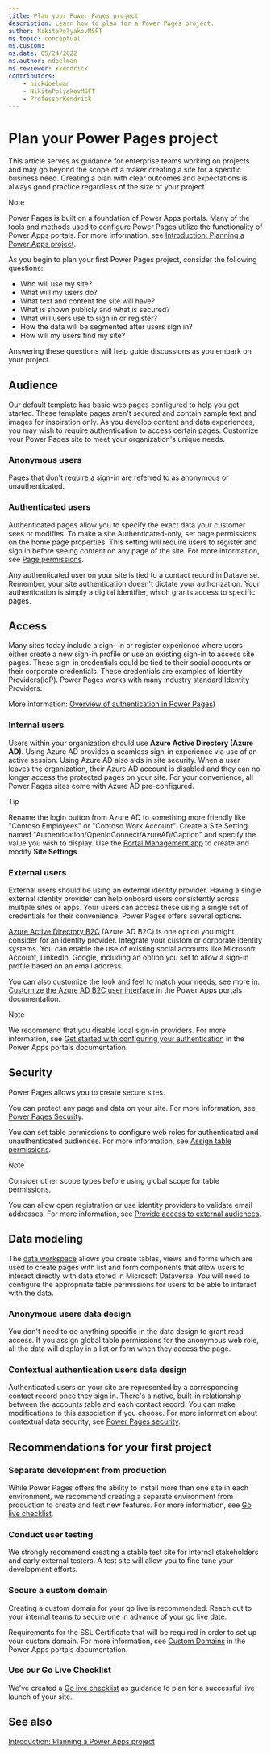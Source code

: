 ```yaml
---
title: Plan your Power Pages project
description: Learn how to plan for a Power Pages project.
author: NikitaPolyakovMSFT
ms.topic: conceptual
ms.custom: 
ms.date: 05/24/2022
ms.author: ndoelman
ms.reviewer: kkendrick
contributors:
    - nickdoelman
    - NikitaPolyakovMSFT
    - ProfessorKendrick
---
```


# Plan your Power Pages project

This article serves as guidance for enterprise teams working on projects and may go beyond the scope of a maker creating a site for a specific business need. Creating a plan with clear outcomes and expectations is always good practice regardless of the size of your project.

> [!NOTE]
> Power Pages is built on a foundation of Power Apps portals. Many of the tools and methods used to configure Power Pages utilize the functionality of Power Apps portals. For more information, see [Introduction: Planning a Power Apps project](/power-apps/guidance/planning/introduction).

As you begin to plan your first Power Pages project, consider the following questions:

- Who will use my site?
- What will my users do?
- What text and content the site will have?
- What is shown publicly and what is secured?
- What will users use to sign in or register?
- How the data will be segmented after users sign in?
- How will my users find my site?

Answering these questions will help guide discussions as you embark on your project. 

## Audience

Our default template has basic web pages configured to help you get started. These template pages aren't secured and contain sample text and images for inspiration only. As you develop content and data experiences, you may wish to require authentication to access certain pages. Customize your Power Pages site to meet your organization's unique needs.

### Anonymous users
Pages that don't require a sign-in are referred to as anonymous or unauthenticated. 

### Authenticated users
Authenticated pages allow you to specify the exact data your customer sees or modifies. To make a site Authenticated-only, set page permissions on the home page properties.  This setting will require users to register and sign in before seeing content on any page of the site. For more information, see [Page permissions](../security/page-security.md). 

Any authenticated user on your site is tied to a contact record in Dataverse. Remember, your site authentication doesn't dictate your authorization.  Your authentication is simply a digital identifier, which grants access to specific pages.

## Access 

Many sites today include a sign- in or register experience where users either create a new sign-in profile or use an existing sign-in to access site pages.  These sign-in credentials could be tied to their social accounts or their corporate credentials.  These credentials are examples of Identity Providers(IdP). Power Pages works with many industry standard Identity Providers. 

More information: [Overview of authentication in Power Pages)](../security/authentication/configure-site.md)

### Internal users

Users within your organization should use **Azure Active Directory (Azure AD)**. Using Azure AD provides a seamless sign-in experience via use of an active session.  Using Azure AD also aids in site security.  When a user leaves the organization, their Azure AD account is disabled and they can no longer access the protected pages on your site. For your convenience, all Power Pages sites come with Azure AD pre-configured.

> [!TIP] 
> Rename the login button from Azure AD to something more friendly like "Contoso Employees" or "Contoso Work Account". Create a Site Setting named "Authentication/OpenIdConnect/AzureAD/Caption" and specify the value you wish to display. Use the [Portal Management app](portal-management-app.md) to create and modify **Site Settings**.

### External users

External users should be using an external identity provider. Having a single external identity provider can help onboard users consistently across multiple sites or apps.  Your users can access these using a single set of credentials for their convenience. Power Pages offers several options.

[Azure Active Directory B2C](/azure/active-directory-b2c/overview) (Azure AD B2C) is one option you might consider for an identity provider. Integrate your custom or corporate identity systems.  You can enable the use of existing social accounts like Microsoft Account, LinkedIn, Google, including an option you set to allow a sign-in profile based on an email address.

You can also customize the look and feel to match your needs, see more in: [Customize the Azure AD B2C user interface](/power-apps/maker/portals/configure/azure-ad-b2c) in the Power Apps portals documentation.

> [!NOTE] 
> We recommend that you disable local sign-in providers.  For more information, see [Get started with configuring your authentication](/power-apps/maker/portals/configure/use-simplified-authentication-configuration#add-configure-or-delete-an-identity-provider) in the Power Apps portals documentation.

## Security

Power Pages allows you to create secure sites.  

You can protect any page and data on your site. For more information, see [Power Pages Security](../security/power-pages-security.md).

You can set table permissions to configure web roles for authenticated and unauthenticated audiences. For more information, see [Assign table permissions](../security/assign-table-permissions.md).

> [!NOTE]
> Consider other scope types before using global scope for table permissions.

You can allow open registration or use identity providers to validate email addresses. For more information, see [Provide access to external audiences](../security/external-access.md).

## Data modeling

The [data workspace](../getting-started/use-data-workspace.md) allows you create tables, views and forms which are used to create pages with list and form components that allow users to interact directly with data stored in Microsoft Dataverse. You will need to configure the appropriate table permissions for users to be able to interact with the data. 

### Anonymous users data design

You don't need to do anything specific in the data design to grant read access. If you assign global table permissions for the anonymous web role, all the data will display in a list or form when they access the page.

### Contextual authentication users data design

Authenticated users on your site are represented by a corresponding contact record once they sign in. There's a native, built-in relationship between the accounts table and each contact record. You can make modifications to this association if you choose.  For more information about contextual data security, see [Power Pages security](../security/power-pages-security.md).

## Recommendations for your first project

### Separate development from production

While Power Pages offers the ability to install more than one site in each environment, we recommend creating a separate environment from production to create and test new features. For more information, see [Go live checklist](../go-live/checklist.md).

### Conduct user testing

We strongly recommend creating a stable test site for internal stakeholders and early external testers.  A test site will allow you to fine tune your development efforts.  

### Secure a custom domain

Creating a custom domain for your go live is recommended. Reach out to your internal teams to secure one in advance of your go live date.

Requirements for the SSL Certificate that will be required in order to set up your custom domain. For more information, see [Custom Domains](/power-apps/maker/portals/admin/add-custom-domain) in the Power Apps portals documentation.

### Use our Go Live Checklist

We've created a [Go live checklist](../go-live/checklist.md) as guidance to plan for a successful live launch of your site.  

## See also
[Introduction: Planning a Power Apps project](/power-apps/guidance/planning/introduction)
